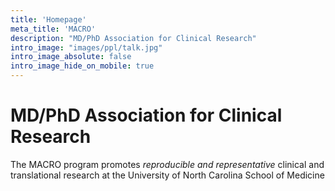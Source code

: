 ```yaml
---
title: 'Homepage'
meta_title: 'MACRO'
description: "MD/PhD Association for Clinical Research"
intro_image: "images/ppl/talk.jpg"
intro_image_absolute: false
intro_image_hide_on_mobile: true
---
```


# MD/PhD Association for Clinical Research

The MACRO program promotes _reproducible and representative_ clinical and translational research at the University of North Carolina School of Medicine

